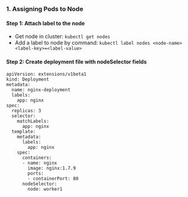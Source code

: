 ### 1. Assigning Pods to Node

#### Step 1: Attach label to the node

- Get node in cluster: `kubectl get nodes`
- Add a label to node by command: `kubectl label nodes <node-name> <label-key>=<label-value>`

#### Step 2: Create deployment file with nodeSelector fields
```code
apiVersion: extensions/v1beta1
kind: Deployment
metadata:
  name: nginx-deployment
  labels:
    app: nginx
spec:
  replicas: 3
  selector:
    matchLabels:
      app: nginx
  template:
    metadata:
      labels:
        app: nginx
    spec:
      containers:
      - name: nginx
        image: nginx:1.7.9
        ports:
        - containerPort: 80
      nodeSelector:
        node: worker1
```
